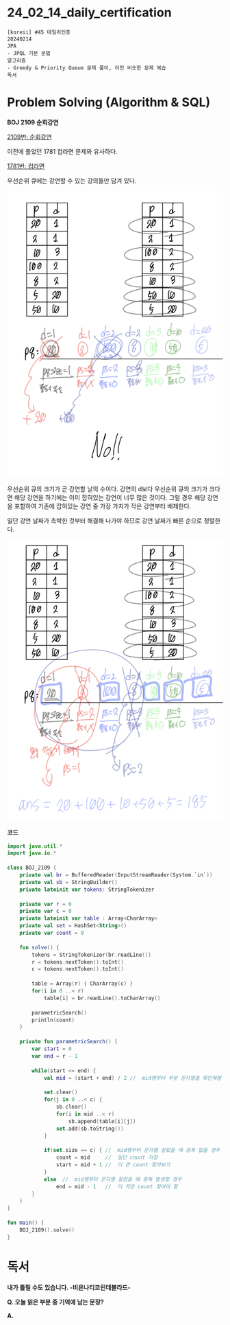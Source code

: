 # 24_02_14_daily_certification

```
[koreii] #45 데일리인증
20240214
JPA
- JPQL 기본 문법
알고리즘
- Greedy & Priority Queue 문제 풀이, 이전 비슷한 문제 복습
독서
```

# Problem Solving (Algorithm & SQL)

**BOJ 2109 순회강연**

[2109번: 순회강연](https://www.acmicpc.net/problem/2109)

이전에 풀었던 1781 컵라면 문제와 유사하다.

[1781번: 컵라면](https://www.acmicpc.net/problem/1781)

우선순위 큐에는 강연할 수 있는 강의들만 담겨 있다.

![Untitled](24_02_14_daily_certification%2065efb5e707c6434dbe18097670175997/Untitled.png)

우선순위 큐의 크기가 곧 강연할 날의 수이다. 강연의 d보다 우선순위 큐의 크기가 크다면 해당 강연을 하기에는 이미 잡혀있는 강연이 너무 많은 것이다. 그럴 경우 해당 강연을 포함하여 기존에 잡혀있는 강연 중 가장 가치가 작은 강연부터 배제한다.

일단 강연 날짜가 촉박한 것부터 해결해 나가야 하므로 강연 날짜가 빠른 순으로 정렬한다.

![Untitled](24_02_14_daily_certification%2065efb5e707c6434dbe18097670175997/Untitled%201.png)

**코드**

```kotlin
import java.util.*
import java.io.*

class BOJ_2109 {
    private val br = BufferedReader(InputStreamReader(System.`in`))
    private val sb = StringBuilder()
    private lateinit var tokens: StringTokenizer

    private var r = 0
    private var c = 0
    private lateinit var table : Array<CharArray>
    private val set = HashSet<String>()
    private var count = 0

    fun solve() {
        tokens = StringTokenizer(br.readLine())
        r = tokens.nextToken().toInt()
        c = tokens.nextToken().toInt()

        table = Array(r) { CharArray(c) }
        for(i in 0 ..< r)
            table[i] = br.readLine().toCharArray()

        parametricSearch()
        println(count)
    }

    private fun parametricSearch() {
        var start = 0
        var end = r - 1

        while(start <= end) {
            val mid = (start + end) / 2 //  mid행부터 부분 문자열을 확인해봄

            set.clear()
            for(j in 0 ..< c) {
                sb.clear()
                for(i in mid ..< r)
                    sb.append(table[i][j])
                set.add(sb.toString())
            }

            if(set.size == c) { //  mid행부터 문자열 잘랐을 때 중복 없을 경우
                count = mid     //  일단 count 저장
                start = mid + 1 //  더 큰 count 찾아보기
            }
            else  //  mid행부터 문자열 잘랐을 때 중복 발생할 경우
                end = mid - 1   //  더 작은 count 찾아야 함
        }
    }
}

fun main() {
    BOJ_2109().solve()
}
```

# 독서

**내가 틀릴 수도 있습니다. -비욘나티코린데블라드-**

**Q. 오늘 읽은 부분 중 기억에 남는 문장?**

**A.**